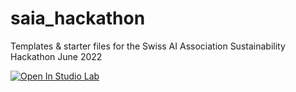 # saia_hackathon
Templates &amp; starter files for the Swiss AI Association Sustainability Hackathon June 2022

[![Open In Studio Lab](https://studiolab.sagemaker.aws/studiolab.svg)](https://studiolab.sagemaker.aws/import/github/xxxrokxxx/saia_hackathon/main/hackathon_lei.ipynb)
